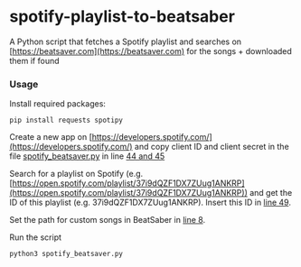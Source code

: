 # spotify-playlist-to-beatsaber
A Python script that fetches a Spotify playlist and searches on [https://beatsaver.com](https://beatsaver.com) for the songs + downloaded them if found

### Usage
Install required packages:
```
pip install requests spotipy
```
Create a new app on [https://developers.spotify.com/](https://developers.spotify.com/) and copy client ID and client secret in the file [spotify_beatsaver.py](https://github.com/henrydatei/spotify-playlist-to-beatsaber/blob/main/spotify_beatsaver.py) in line [44 and 45](https://github.com/henrydatei/spotify-playlist-to-beatsaber/blob/main/spotify_beatsaver.py#L44)

Search for a playlist on Spotify (e.g. [https://open.spotify.com/playlist/37i9dQZF1DX7ZUug1ANKRP](https://open.spotify.com/playlist/37i9dQZF1DX7ZUug1ANKRP)) and get the ID of this playlist (e.g. 37i9dQZF1DX7ZUug1ANKRP). Insert this ID in [line 49](https://github.com/henrydatei/spotify-playlist-to-beatsaber/blob/main/spotify_beatsaver.py#L49).

Set the path for custom songs in BeatSaber in [line 8](https://github.com/henrydatei/spotify-playlist-to-beatsaber/blob/main/spotify_beatsaver.py#L8).

Run the script
```
python3 spotify_beatsaver.py
```
